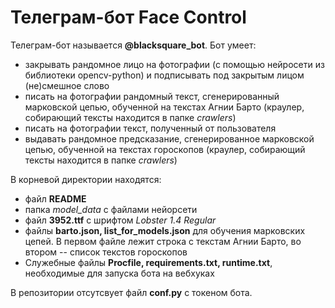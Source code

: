 # Телеграм-бот Face Control

Телеграм-бот называется **@blacksquare_bot**.
Бот умеет:
* закрывать рандомное лицо на фотографии
(с помощью нейросети из библиотеки opencv-python) и подписывать
под закрытым лицом (не)смешное слово
* писать на фотографии рандомный текст, сгенерированный марковской цепью, обученной на текстах Агнии Барто
(краулер, собирающий тексты находится в папке *crawlers*)
* писать на фотографии текст, полученный от пользователя
* выдавать рандомное предсказание, сгенерированное марковской цепью,
обученной на текстах гороскопов (краулер, собирающий тексты находится в папке *crawlers*)

В корневой директории находятся:
* файл **README**
* папка *model_data* с файлами нейорсети
* файл **3952.ttf** с шрифтом *Lobster 1.4 Regular*
* файлы **barto.json, list_for_models.json** для обучения марковских цепей.
В первом файле лежит строка с текстам Агнии Барто, во втором -- список
текстов гороскопов
* Служебные файлы **Procfile, requirements.txt, runtime.txt**, необходимые для запуска бота на вебхуках

В репозитории отсутсвует файл **conf.py** с токеном бота.